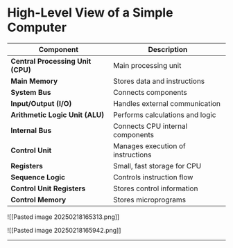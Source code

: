 # High-Level View of a Simple Computer  

| Component                           | Description                         |
|-------------------------------------|-------------------------------------|
| **Central Processing Unit (CPU)**  | Main processing unit               |
| **Main Memory**                     | Stores data and instructions       |
| **System Bus**                       | Connects components                |
| **Input/Output (I/O)**               | Handles external communication     |
| **Arithmetic Logic Unit (ALU)**      | Performs calculations and logic    |
| **Internal Bus**                     | Connects CPU internal components   |
| **Control Unit**                     | Manages execution of instructions  |
| **Registers**                        | Small, fast storage for CPU        |
| **Sequence Logic**                   | Controls instruction flow          |
| **Control Unit Registers**           | Stores control information         |
| **Control Memory**                   | Stores microprograms               |
![[Pasted image 20250218165313.png]]

![[Pasted image 20250218165942.png]]

---
